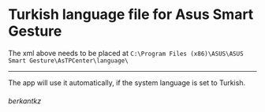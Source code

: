 # Turkish language file for Asus Smart Gesture


The xml above needs to be placed at ```C:\Program Files (x86)\ASUS\ASUS Smart Gesture\AsTPCenter\language\```

---

The app will use it automatically, if the system language is set to Turkish.

###### berkantkz
